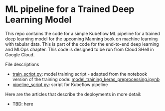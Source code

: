 # ML pipeline for a Trained Deep Learning Model

This repo contains the code for a simple Kubeflow ML pipeline for a trained deep learning model for the upcoming Manning book on machine learning with tabular data. This is part of the code for the end-to-end deep learning and MLOps chapter. This code is designed to be run from Cloud SHell in Google Cloud.

File descriptions 

- [train_script.py](https://github.com/ryanmark1867/deep_learning_ml_pipeline/blob/master/train_script.py): model training script - adapted from the notebook version of the training code: [model_training_keras_preprocessing.ipynb](https://github.com/ryanmark1867/deep_learning_best_practices/blob/master/notebooks/model_training_keras_preprocessing.ipynb)
- [pipeline_script.py](https://github.com/ryanmark1867/deep_learning_ml_pipeline/blob/master/pipeline_script.py): script for Kubeflow pipeline

Here are the articles that describe the deployments in more detail:

- TBD: here

